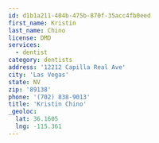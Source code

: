 ```yaml
---
id: d1b1a211-404b-475b-870f-35acc4fb0eed
first_name: Kristin
last_name: Chino
license: DMD
services:
  - dentist
category: dentists
address: '12212 Capilla Real Ave'
city: 'Las Vegas'
state: NV
zip: '89138'
phone: '(702) 838-9013'
title: 'Kristin Chino'
_geoloc:
  lat: 36.1605
  lng: -115.361
---
```

